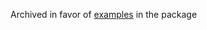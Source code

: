 Archived in favor of [examples](https://github.com/metamagic-games/ccg-card-generator/tree/master/examples) in the package
